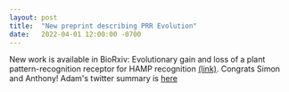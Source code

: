 ```yaml
---
layout: post
title:  "New preprint describing PRR Evolution"
date:   2022-04-01 12:00:00 -0700
---
```

New work is available in BioRxiv: Evolutionary gain and loss of a plant pattern-recognition receptor for HAMP recognition 
<a href="https://www.biorxiv.org/content/10.1101/2022.03.30.484633v1">(link)</a>. Congrats Simon and Anthony! Adam's twitter summary is <a href="https://twitter.com/ADSteinbrenner/status/1509980877366837248">here</a>